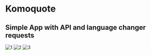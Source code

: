 # Komoquote
## Simple App with API and language changer requests
![1](https://user-images.githubusercontent.com/58357980/150469300-0337e2e6-983a-4cfb-933a-f7d87e3262a2.png)
![2](https://user-images.githubusercontent.com/58357980/150469304-92a296a7-97e0-4b59-bdd9-a7d7ac4af9f7.png)
![3](https://user-images.githubusercontent.com/58357980/150469306-cd724d8f-94b6-4097-a781-2f1e8d3466fc.png)
